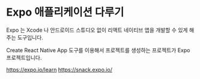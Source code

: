 # Expo 애플리케이션 다루기

Expo 는 Xcode 나 안드로이드 스튜디오 없이 리액트 네이티브 앱을 개발할 수 있게 해주는 도구입니다. 

Create React Native App 도구를 이용해서 프로젝트를 생성하는 프로젝트가 Expo 프로젝트입니다. 


https://expo.io/learn
https://snack.expo.io/

<!--stackedit_data:
eyJoaXN0b3J5IjpbMTc3MDk2MjQ2MywxNDY0ODcyOTldfQ==
-->